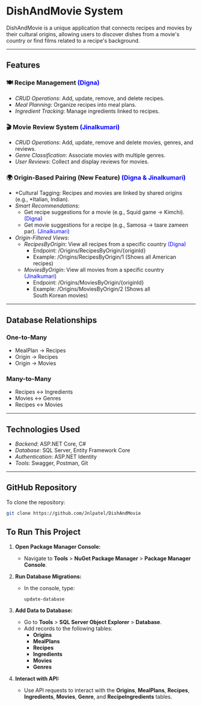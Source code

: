 # DishAndMovie System

DishAndMovie is a unique application that connects recipes and movies by their cultural origins, allowing users to discover dishes from a movie's country or find films related to a recipe's background.

---

## Features

### 🍽 Recipe Management <span style="color:blue">(Digna)</span>
- *CRUD Operations*: Add, update, remove, and delete recipes.
- *Meal Planning*: Organize recipes into meal plans.
- *Ingredient Tracking*: Manage ingredients linked to recipes.

### 🎬 Movie Review System <span style="color:blue">(Jinalkumari)</span>
- *CRUD Operations*: Add, update, remove and delete movies, genres, and reviews.
- *Genre Classification*: Associate movies with multiple genres.
- *User Reviews*: Collect and display reviews for movies.

### 🌍 Origin-Based Pairing (New Feature) <span style="color:blue">(Digna & Jinalkumari)</span>
- *Cultural Tagging: Recipes and movies are linked by shared origins (e.g., *Italian, Indian).
- *Smart Recommendations*:  
  - Get recipe suggestions for a movie (e.g., Squid game → Kimchi).  <span style="color:blue">(Digna)</span>
  - Get movie suggestions for a recipe (e.g., Samosa → taare zameen par).  <span style="color:blue">(Jinalkumari)</span>
- *Origin-Filtered Views*:
  - *RecipesByOrigin*: View all recipes from a specific country <span style="color:blue">(Digna)</span>
    - Endpoint: /Origins/RecipesByOrigin/{originId}
    - Example: /Origins/RecipesByOrigin/1 (Shows all American recipes)
  - *MoviesByOrigin*: View all movies from a specific country <span style="color:blue">(Jinalkumari)</span>
    - Endpoint: /Origins/MoviesByOrigin/{originId}
    - Example: /Origins/MoviesByOrigin/2 (Shows all South Korean movies)

---

## Database Relationships

### One-to-Many
- MealPlan → Recipes  
- Origin → Recipes  
- Origin → Movies  

### Many-to-Many
- Recipes ↔ Ingredients  
- Movies ↔ Genres 
- Recipes ↔ Movies  

---

## Technologies Used
- *Backend*: ASP.NET Core, C#
- *Database*: SQL Server, Entity Framework Core
- *Authentication*: ASP.NET Identity
- *Tools*: Swagger, Postman, Git

---

## GitHub Repository

To clone the repository:
```sh
git clone https://github.com/Jnlpatel/DishAndMovie
```
## To Run This Project

1. **Open Package Manager Console:**
   - Navigate to **Tools** > **NuGet Package Manager** > **Package Manager Console**.

2. **Run Database Migrations:**
   - In the console, type:
     ```
     update-database
     ```

3. **Add Data to Database:**
   - Go to **Tools** > **SQL Server Object Explorer** > **Database**.
   - Add records to the following tables:
     - **Origins**
     - **MealPlans**
     - **Recipes**
     - **Ingredients**
     - **Movies**
     - **Genres**

4. **Interact with API:**
   - Use API requests to interact with the **Origins**, **MealPlans**, **Recipes**, **Ingredients**, **Movies**, **Genre**, and **RecipeIngredients** tables.